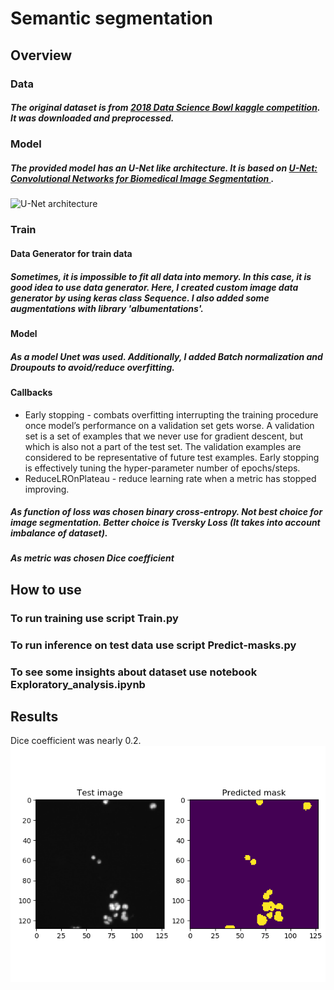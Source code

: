# Semantic segmentation
## Overview
### Data
##### The original dataset is from [2018 Data Science Bowl kaggle competition](https://www.kaggle.com/c/data-science-bowl-2018). It was downloaded and preprocessed.
### Model
##### The provided model has an U-Net like architecture. It is based on [U-Net: Convolutional Networks for Biomedical Image Segmentation ](https://arxiv.org/pdf/1505.04597.pdf).
![U-Net architecture](http://robocraft.ru/files/neuronet/u-net/u-net-architecture.png)
### Train
#### Data Generator for train data
##### Sometimes, it is impossible to fit all data into memory. In this case, it is good idea to use data generator. Here, I created custom image data generator by using keras class Sequence. I also added some augmentations with library 'albumentations'. 
#### Model
##### As a model Unet was used. Additionally, I added Batch normalization and Droupouts to avoid/reduce overfitting.
#### Callbacks
* Early stopping - combats overfitting interrupting the training procedure once model’s performance on a validation set gets worse. A validation set is a set of examples that we never use for gradient descent, but which is also not a part of the test set. The validation examples are considered to be representative of future test examples. Early stopping is effectively tuning the hyper-parameter number of epochs/steps.
* ReduceLROnPlateau - reduce learning rate when a metric has stopped improving.
##### As function of loss was chosen binary cross-entropy. Not best choice for image segmentation. Better choice is Tversky Loss (It takes into account imbalance of dataset).
##### As metric was chosen Dice coefficient
## How to use
### To run training use script Train.py
### To run inference on test data use script Predict-masks.py
### To see some insights about dataset use notebook Exploratory_analysis.ipynb
## Results
Dice coefficient was nearly 0.2. 
![Result Example](https://github.com/AlinaAlbasova/AlinaAlbasova-SemanticSegmentationUnet-/blob/master/result1.png)
